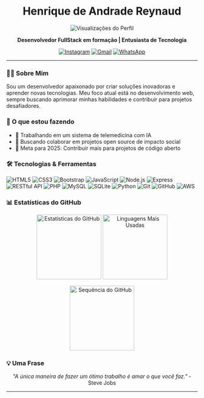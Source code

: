 <h1 align="center">Henrique de Andrade Reynaud</h1>


<p align="center">
  <img src="https://komarev.com/ghpvc/?username=riqueandrade&label=Visualizações&color=blue&style=flat" alt="Visualizações do Perfil">
</p>

<p align="center">
  <strong>Desenvolvedor FullStack em formação | Entusiasta de Tecnologia</strong>
</p>

<p align="center">
  <a href="https://instagram.com/rique.andrade__" target="_blank"><img src="https://img.shields.io/badge/-Instagram-E4405F?style=flat-square&logo=instagram&logoColor=white" alt="Instagram"></a>
  <a href="mailto:henriquereynaud7@gmail.com"><img src="https://img.shields.io/badge/-Gmail-D14836?style=flat-square&logo=gmail&logoColor=white" alt="Gmail"></a>
  <a href="https://wa.me/5547988231069" target="_blank"><img src="https://img.shields.io/badge/-WhatsApp-25D366?style=flat-square&logo=whatsapp&logoColor=white" alt="WhatsApp"></a>
</p>

---

### 👨‍💻 Sobre Mim

Sou um desenvolvedor apaixonado por criar soluções inovadoras e aprender novas tecnologias. Meu foco atual está no desenvolvimento web, sempre buscando aprimorar minhas habilidades e contribuir para projetos desafiadores.

### 🚀 O que estou fazendo

- 🔭 Trabalhando em um sistema de telemedicina com IA
- 👯 Buscando colaborar em projetos open source de impacto social
- 🎯 Meta para 2025: Contribuir mais para projetos de código aberto

### 🛠 Tecnologias & Ferramentas

![HTML5](https://img.shields.io/badge/-HTML5-E34F26?style=flat-square&logo=html5&logoColor=white)
![CSS3](https://img.shields.io/badge/-CSS3-1572B6?style=flat-square&logo=css3&logoColor=white)
![Bootstrap](https://img.shields.io/badge/-Bootstrap-7952B3?style=flat-square&logo=bootstrap&logoColor=white)
![JavaScript](https://img.shields.io/badge/-JavaScript-F7DF1E?style=flat-square&logo=javascript&logoColor=black)
![Node.js](https://img.shields.io/badge/-Node.js-339933?style=flat-square&logo=node.js&logoColor=white)
![Express](https://img.shields.io/badge/-Express-000000?style=flat-square&logo=express&logoColor=white)
![RESTful API](https://img.shields.io/badge/-RESTful%20API-009688?style=flat-square&logo=fastapi&logoColor=white)
![PHP](https://img.shields.io/badge/-PHP-777BB4?style=flat-square&logo=php&logoColor=white)
![MySQL](https://img.shields.io/badge/-MySQL-4479A1?style=flat-square&logo=mysql&logoColor=white)
![SQLite](https://img.shields.io/badge/-SQLite-003B57?style=flat-square&logo=sqlite&logoColor=white)
![Python](https://img.shields.io/badge/-Python-3776AB?style=flat-square&logo=python&logoColor=white)
![Git](https://img.shields.io/badge/-Git-F05032?style=flat-square&logo=git&logoColor=white)
![GitHub](https://img.shields.io/badge/-GitHub-181717?style=flat-square&logo=github&logoColor=white)
![AWS](https://img.shields.io/badge/-AWS-232F3E?style=flat-square&logo=amazon-aws&logoColor=white)

### 📊 Estatísticas do GitHub

<p align="center">
  <img src="https://github-readme-stats.vercel.app/api?username=riqueandrade&show_icons=true&theme=tokyonight&count_private=true&locale=pt-br" alt="Estatísticas do GitHub" height="170">
  <img src="https://github-readme-stats.vercel.app/api/top-langs/?username=riqueandrade&layout=compact&theme=tokyonight&langs_count=6&locale=pt-br" alt="Linguagens Mais Usadas" height="170">
</p>

<p align="center">
  <img src="https://github-readme-streak-stats.herokuapp.com/?user=riqueandrade&theme=tokyonight&locale=pt-br" alt="Sequência do GitHub" height="170">
</p>



### 💡 Uma Frase

<p align="center"><i>"A única maneira de fazer um ótimo trabalho é amar o que você faz."</i> - Steve Jobs</p>

---

